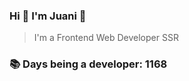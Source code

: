 ### Hi 👋 I&#39;m Juani 🦁

> I&#39;m a Frontend Web Developer SSR

### 📚 Days being a developer: 1168
